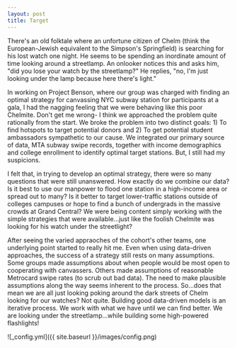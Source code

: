 ```yaml
---
layout: post
title: Target
---
```


There's an old folktale where an unfortune citizen of Chelm (think the European-Jewish equivalent to the Simpson's Springfield) is searching for his lost watch one night. He seems to be spending an inordinate amount of time looking around a streetlamp. An onlooker notices this and asks him, "did you lose your watch by the streetlamp?" He replies, "no, I'm just looking under the lamp because here there's light."

In working on Project Benson, where our group was charged with finding an optimal strategy for canvassing NYC subway station for participants at a gala, I had the nagging feeling that we were behaving like this poor Chelmite. Don't get me wrong- I think we approached the problem quite rationally from the start. We broke the problem into two distinct goals: 1) To find hotspots to target potential donors and 2) To get potential student ambassadors sympathetic to our cause. We integrated our primary source of data, MTA subway swipe records, together with income demographics and college enrollment to identify optimal target stations. But, I still had my suspicions.

I felt that, in trying to develop an optimal strategy, there were so many questions that were still unanswered. How exactly do we combine our data? Is it best to use our manpower to flood one station in a high-income area or spread out to many? Is it better to target lower-traffic stations outside of colleges campuses or hope to find a bunch of undergrads in the massive crowds at Grand Central? We were being content simply working with the simple strategies that were available...just like the foolish Chelmite was looking for his watch under the streetlight? 

After seeing the varied appraoches of the cohort's other teams, one underlying point started to really hit me. Even when using data-driven approaches, the success of a strategy still rests on many assumptions. Some groups made assumptions about when people would be most open to cooperating with canvassers. Others made assumptions of reasonable Metrocard swipe rates (to scrub out bad data). The need to make plausible assumptions along the way seems inherent to the process. So...does that mean we are all just looking poking around the dark streets of Chelm looking for our watches? Not quite. Building good data-driven models is an iterative process. We work with what we have until we can find better. We are looking under the streetlamp...while building some high-powered flashlights!    

![_config.yml]({{ site.baseurl }}/images/config.png)
